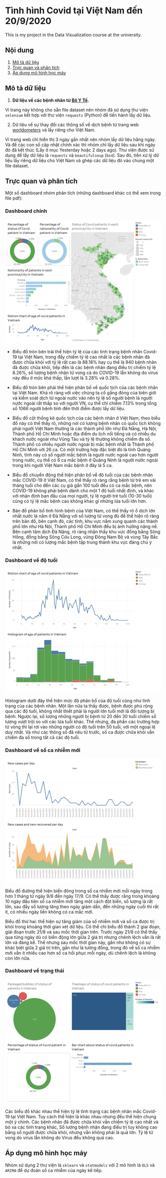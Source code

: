 # Tình hình Covid tại Việt Nam đến 20/9/2020

This is my project in the Data Visualization course at the university.

## Nội dung
1. [Mô tả dữ liệu](Mô-tả-dữ-liệu)
2. [Trực quan và phân tích](Trực-quan-và-phân-tích)
3. [Áp dụng mô hình học máy](Áp-dụng-mô-hình-học-máy)


## Mô tả dữ liệu

1. **Dữ liệu về các bệnh nhân từ [Bộ Y Tế](https://ncov.moh.gov.vn/).**

Vì trang này không cho sẵn file dataset nên nhóm đã sử dụng thư viện `selenium` kết hợp với thư viện `requests` (Python) để tiến hành lấy dữ liệu.

2. Dữ liệu về sự thay đổi các thông số về dịch bệnh từ trang web [worldometers](https://www.worldometers.info/coronavirus/) và lấy riêng cho Việt Nam.

Vì trang web chỉ hiển thị 3 ngày gần nhất nên nhóm lấy dữ liệu hằng ngày. Và để các con số cập nhật chính xác thì nhóm chỉ lấy dữ liệu sau khi ngày đó đã kết thúc (Lấy ở mục Yesterday hoặc 2 days ago).
Thư viện được sử dụng để lấy dữ liệu là `requests` và `beautifulsoup` (`bs4`).
Sau đó, tiền xử lý dữ liệu lấy riêng dữ liệu cho Việt Nam và ghép các dữ liệu đó vào chung một file dataset.


## Trực quan và phân tích

Một số dashboard nhóm phân tích (những dashboard khác có thể xem trong file pdf): 

### Dashboard chính

![Dashboard](/Dashboard/Dashboard.png)

- Biểu đồ tròn bên trái thể hiện tỷ lệ của các tình trạng bệnh nhân Covid-19 tại Việt Nam, trong đấy chiếm tỷ lệ cao nhất là các bệnh nhân đã được chữa khỏi với tỷ lệ rất cao là 88.18% hay cụ thể là 940 bệnh nhân đã được chữa khỏi, tiếp đến là các bệnh nhân đang điều trị chiếm tỷ lệ 8.26%, số lượng bệnh nhận tử vong cả do COVID-19 lẫn không do virus này đều ở mức khá thấp, lần lượt là 3.28% và 0.28%.

- Biểu đồ tròn bên phải thể hiện phân bố về quốc tịch của các bệnh nhân tại Việt Nam. Khá rõ ràng với việc chúng ta cố gắng đóng của biên giới và kiểm soát dịch từ ngoài nước vào nên tỷ lệ số người bệnh là người nước ngoài rất thấp so với người VN, cụ thể chỉ chiếm 7.13% trong tổng số 1066 người bệnh tính đến thời điểm được lấy dữ liệu.

- Biểu đồ cột thống kê quốc tịch của các bệnh nhân ở Việt Nam, theo biểu đồ này có thể thấy rõ, những nơi có lượng bệnh nhân có quốc tịch không phải người Việt Nam thường là các thành phố lớn như Đà Nẵng, Hà Nội, Thành phố Hồ Chí Minh hoặc địa điểm du lịch nổi tiếng và có nhiều du khách nước ngoài như Vũng Tàu và tỷ lệ thường không chiếm đa số. Thành phố có nhiều người nước ngoài bị mắc bệnh nhất là Thành phố Hồ Chí Minh với 26 ca. Có một trường hợp đặc biệt đó là tỉnh Quảng Ninh, tỉnh này có số người mắc bệnh là người nước ngoài cao hơn người trong nước, cụ thể có 6 ca mắc bệnh ở Quảng Ninh là người nước ngoài trong khi người Việt Nam mắc bệnh ở đây là 5 ca.

- Biểu đồ chuyển động thể hiện phân bố về độ tuổi của các bệnh nhân mắc COVID-19 ở Việt Nam, có thể thấy rõ ràng rằng bệnh từ trẻ em vài tháng tuổi cho đến các cụ già gần 100 tuổi đều có ca mắc bệnh, nên COVID-19 không phải bệnh dành cho một 1 độ tuổi nhất định, và khác với nhận định ban đầu của mọi người, tỷ lệ người trẻ tuổi (10-30 tuổi) cũng có tỷ lệ mắc bệnh cao không khác gì những lứa tuổi lớn hơn.

- Bản đồ phân bố tình hình bệnh của Việt Nam, có thể thấy rõ ổ dịch lớn nhất nước là nằm ở Đà Nẵng với số lượng tử vong đủ để thể hiện rõ ràng trên bản đồ, bên cạnh đó, các tỉnh, khu vực nằm xung quanh các thành phố lớn như Hà Nội, Thành phố Hồ Chí Minh đều bị ảnh hưởng nặng nề. Bên cạnh tâm dịch Đà Nặng, rõ ràng nhận thấy khu vực đồng bằng Sông Hồng, đồng bằng Sông Cửu Long, vừng Đông Nam Bộ và vùng Tây Bắc là những nơi có lượng mắc bệnh tập trung thành khu vực đáng chú ý nhất.

### Dashboard về độ tuổi

![Dashboard về độ tuổi](/Dashboard/DBofAge.png)

Histogram dưới đây thể hiện mức độ phân bố của độ tuổi cũng như tình trạng của các bệnh nhân. Một lần nữa ta thấy được, bệnh được phủ rộng qua các độ tuổi, không nhất thiết phải là người lớn tuổi mới là đối tượng bị bệnh. Ngược lại, số lượng những người bị bệnh từ 20 đến 30 tuổi chiếm số lượng vượt trội so với các lứa tuổi khác. Thế nhưng, đa phần các trường hợp tử vòng thì lại rơi vào những người có độ tuổi trên 50 tuổi, với một ngoại lệ duy nhất. Và như các thông số đã nêu từ trước, số ca được chữa khỏi vẫn chiếm đa số trong tất cả các độ tuổi.

### Dashboard về số ca nhiễm mới

![Dashboard về số ca nhiễm mới](/Dashboard/DBofNewCases.png)

Biểu đồ đường thể hiện biến đông trong số ca nhiễm mới mỗi ngày trong hơn 1 tháng từ ngày 9/8 đến ngày 17/9. Có thể thấy được rằng trong khoảng 10 ngày đầu tiên số ca nhiễm mới tăng một cách đột biến, số lượng là rất lớn, sau đấy số lượng tăng theo ngày giảm dần, đến những ngày cuối thì rất ít, có nhiều ngày liền không có ca mắc mới.

Biểu đồ thứ hai: thể hiện sự tăng giảm của số nhiễm mới và số ca được trị khỏi trong khoảng thời gian xét dữ liệu. Có thể chi biểu đồ thành 2 giai đoạn, giải đoạn trước 21/8 và sau mốc thời gian trên. Trước ngày 21/8 có thể thấy qua từng ngày dù có biến động lớn giữa 2 giá trị nhưng chênh lệch vẫn là rất lớn và đáng kể. Thế nhưng sau mốc thời gian này, gần như không có sự khác biệt giữa 2 giá trị trên, gần như là tương đồng, trong đó về số ca nhiễm mới vẫn ít nhiều cao hơn số ca hồi phục mỗi ngày, dù chênh lệch là không còn lớn nữa.

### Dashboard về trạng thái

![Dashboard về trạng thái](/Dashboard/DBofStatus.png)

Các biểu đồ khác nhau thể hiện tỷ lệ tình trạng các bệnh nhân mắc Covid-19 tại Việt Nam. Tuy cách thể hiện là khác nhau nhưng đều thể hiện chung một ý chính. Các bệnh nhân đã được chữa khỏi vẫn chiếm tỷ lệ cao nhất và bỏ xa các tình trạng khác, Số lượng bệnh nhận đang điều trị tuy không cao bằng số người được chữa khỏi, nhưng vẫn không phải là quá lớn. Tỷ lệ tử vong do virus lẫn không do Virus đều không quá cao.


## Áp dụng mô hình học máy
Nhóm sử dụng 2 thư viện là `sklearn` và `statmodels` với 2 mô hình là `OLS` và `ARIMA` để dự đoán số ca nhiễm của ngày kế tiếp.